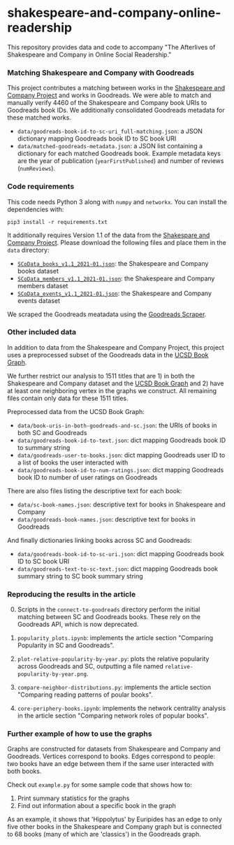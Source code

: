 # shakespeare-and-company-online-readership

This repository provides data and code to accompany
"The Afterlives of Shakespeare and Company in Online Social Readership."

### Matching Shakespeare and Company with Goodreads

This project contributes a matching between works
in the [Shakespeare and Company Project][] and works in Goodreads.
We were able to match and manually verify 4460
of the Shakespeare and Company book URIs to Goodreads book IDs.
We additionally consolidated Goodreads metadata for these matched works.
- `data/goodreads-book-id-to-sc-uri_full-matching.json`: a JSON dictionary mapping Goodreads book ID to SC book URI
- `data/matched-goodreads-metadata.json`: a JSON list containing a dictionary for each matched Goodreads book. Example metadata keys are the year of publication (`yearFirstPublished`) and number of reviews (`numReviews`).

[Shakespeare and Company Project]: https://shakespeareandco.princeton.edu/

### Code requirements

This code needs Python 3 along with `numpy` and `networkx`.
You can install the dependencies with:
```
pip3 install -r requirements.txt
```

It additionally requires Version 1.1 of the data from the
[Shakespare and Company Project](https://shakespeareandco.princeton.edu/about/data/).
Please download the following files and place them in the `data` directory:
- [`SCoData_books_v1.1_2021-01.json`](https://dataspace.princeton.edu/bitstream/88435/dsp016d570067j/3/SCoData_books_v1.1_2021-01.json): the Shakespeare and Company books dataset
- [`SCoData_members_v1.1_2021-01.json`](https://dataspace.princeton.edu/bitstream/88435/dsp01b5644v608/3/SCoData_members_v1.1_2021-01.json): the Shakespeare and Company members dataset
- [`SCoData_events_v1.1_2021-01.json`](https://dataspace.princeton.edu/bitstream/88435/dsp012n49t475g/3/SCoData_events_v1.1_2021-01.json): the Shakespeare and Company events dataset

We scraped the Goodreads meatadata using the [Goodreads Scraper](https://github.com/maria-antoniak/goodreads-scraper).


### Other included data

In addition to data from the Shakespeare and Company Project,
this project uses a preprocessed subset of the Goodreads data in the
[UCSD Book Graph](https://sites.google.com/eng.ucsd.edu/ucsdbookgraph/home).

We further restrict our analysis to 1511 titles that are 1) in both the Shakespeare and Company dataset and the
[UCSD Book Graph](https://sites.google.com/eng.ucsd.edu/ucsdbookgraph/home)
and 2) have at least one neighboring vertex in the graphs we construct.
All remaining files contain only data for these 1511 titles.

Preprocessed data from the UCSD Book Graph:
- `data/book-uris-in-both-goodreads-and-sc.json`: the URIs of books in both SC and Goodreads
- `data/goodreads-book-id-to-text.json`: dict mapping Goodreads book ID to summary string
- `data/goodreads-user-to-books.json`: dict mapping Goodreads user ID to a list of books the user interacted with
- `data/goodreads-book-id-to-num-ratings.json`: dict mapping Goodreads book ID to number of user ratings on Goodreads

There are also files listing the descriptive text for each book:
- `data/sc-book-names.json`: descriptive text for books in Shakespeare and Company
- `data/goodreads-book-names.json`: descriptive text for books in Goodreads

And finally dictionaries linking books across SC and Goodreads:
- `data/goodreads-book-id-to-sc-uri.json`: dict mapping Goodreads book ID to SC book URI
- `data/goodreads-text-to-sc-text.json`: dict mapping Goodreads book summary string to SC book summary string


### Reproducing the results in the article

0. Scripts in the `connect-to-goodreads` directory perform the initial matching between SC and Goodreads books. These rely on the Goodreads API, which is now deprecated.

1. `popularity_plots.ipynb`:
implements the article section "Comparing Popularity in SC and Goodreads".

2. `plot-relative-popularity-by-year.py`:
plots the relative popularity across Goodreads and SC, outputting a file named `relative-popularity-by-year.png`.

3. `compare-neighbor-distributions.py`:
implements the article section "Comparing reading patterns of poular books".

4. `core-periphery-books.ipynb`:
implements the network centrality analysis in the article section "Comparing network roles of popular books".

### Further example of how to use the graphs

Graphs are constructed for datasets from Shakespeare and Company and Goodreads.
Vertices correspond to books. Edges correspond to people: two books have an edge
between them if the same user interacted with both books.

Check out `example.py` for some sample code that shows how to:
1. Print summary statistics for the graphs
2. Find out information about a specific book in the graph

As an example, it shows that 'Hippolytus' by Euripides has an edge to only five other books
in the Shakespeare and Company graph but is connected to 68 books (many of which are 'classics') in the Goodreads graph.



